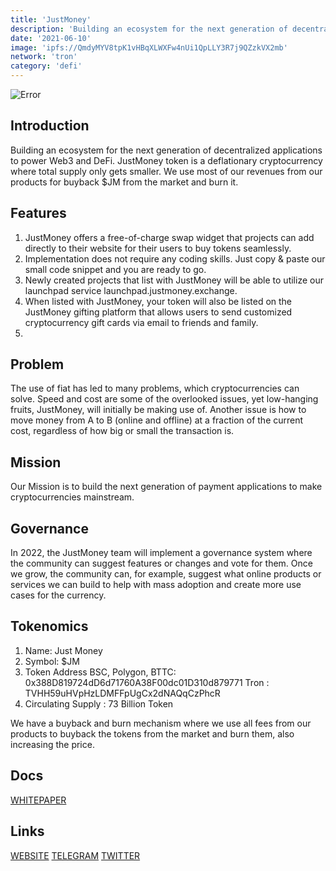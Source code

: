 ```yaml
---
title: 'JustMoney'
description: 'Building an ecosystem for the next generation of decentralized applications to power Web3 and DeFi'
date: '2021-06-10'
image: 'ipfs://QmdyMYV8tpK1vHBqXLWXFw4nUi1QpLLY3R7j9QZzkVX2mb'
network: 'tron'
category: 'defi'
---
```


![Error](ipfs://QmfSnrQ9Qh1jhAZY492c65GxzCeZ8gGEdwEE4b75FgpDPJ)

## Introduction

Building an ecosystem for the next generation of decentralized applications to power Web3 and DeFi. JustMoney token is a deflationary cryptocurrency where total supply only gets smaller. We use most of our revenues from our products for buyback $JM from the market and burn it.

## Features

1. JustMoney offers a free-of-charge swap widget that projects can add directly to their website for their users to buy tokens seamlessly.
2. Implementation does not require any coding skills. Just copy & paste our small code snippet and you are ready to go.
3. Newly created projects that list with JustMoney will be able to utilize our launchpad service launchpad.justmoney.exchange.
4. When listed with JustMoney, your token will also be listed on the JustMoney gifting platform that allows users to send customized cryptocurrency gift cards via email to friends and family.
5. 

## Problem

The use of fiat has led to many problems, which cryptocurrencies can solve. Speed and cost are some of the overlooked issues, yet low-hanging fruits, JustMoney, will initially be making use of. Another issue is how to move money from A to B (online and offline) at a fraction of the current cost, regardless of how big or small the transaction is.


## Mission

Our Mission is to build the next generation of payment applications to make cryptocurrencies mainstream.

## Governance

In 2022, the JustMoney team will implement a governance system where the community can suggest features or changes and vote for them. Once we grow, the community can, for example, suggest what online products or services we can build to help with mass adoption and create more use cases for the currency.


## Tokenomics

1. Name: Just Money
2. Symbol: $JM
3. Token Address
BSC, Polygon, BTTC: 0x388D819724dD6d71760A38F00dc01D310d879771
Tron : TVHH59uHVpHzLDMFFpUgCx2dNAQqCzPhcR
4. Circulating Supply : 73 Billion Token

We have a buyback and burn mechanism where we use all fees from our products to buyback the tokens from the market and burn them, also increasing the price.

## Docs

[WHITEPAPER](https://justmoney.io/whitepaper)

## Links

[WEBSITE](https://www.justmoney.io/)
[TELEGRAM](https://t.me/JustMoneyNews)
[TWITTER](https://twitter.com/JustMoneyIO)
